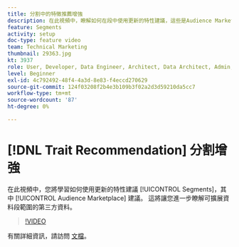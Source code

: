 ```yaml
---
title: 分割中的特徵推薦增強
description: 在此視頻中，瞭解如何在段中使用更新的特性建議，這些是Audience Marketplace建議。 更深入地瞭解可擴展資料段範圍的第三方資料。
feature: Segments
activity: setup
doc-type: feature video
team: Technical Marketing
thumbnail: 29363.jpg
kt: 3937
role: User, Developer, Data Engineer, Architect, Data Architect, Admin, Leader
level: Beginner
exl-id: 4c792492-48f4-4a3d-8e83-f4eccd270629
source-git-commit: 124f03208f2b4e3b109b3f02a2d3d59210da5cc7
workflow-type: tm+mt
source-wordcount: '87'
ht-degree: 0%

---
```


# [!DNL Trait Recommendation] 分割增強

在此視頻中，您將學習如何使用更新的特性建議 [!UICONTROL Segments]，其中 [!UICONTROL Audience Marketplace] 建議。 這將讓您進一步瞭解可擴展資料段範圍的第三方資料。

>[!VIDEO](https://video.tv.adobe.com/v/29363/?quality=12)

有關詳細資訊，請訪問 [文檔](https://experienceleague.adobe.com/docs/audience-manager/user-guide/features/segments/trait-recommendations.html)。
